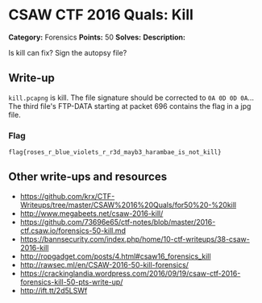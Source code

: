 # CSAW CTF 2016 Quals: Kill

**Category:** Forensics
**Points:** 50
**Solves:**
**Description:**

Is kill can fix? Sign the autopsy file?

## Write-up

`kill.pcapng` is kill. The file signature should be corrected to `0A 0D 0D 0A`... The third file's FTP-DATA starting at packet 696 contains the flag in a jpg file.

### Flag

`flag{roses_r_blue_violets_r_r3d_mayb3_harambae_is_not_kill}`

## Other write-ups and resources

* https://github.com/krx/CTF-Writeups/tree/master/CSAW%2016%20Quals/for50%20-%20kill
* http://www.megabeets.net/csaw-2016-kill/
* https://github.com/73696e65/ctf-notes/blob/master/2016-ctf.csaw.io/forensics-50-kill.md
* https://bannsecurity.com/index.php/home/10-ctf-writeups/38-csaw-2016-kill
* http://ropgadget.com/posts/4.html#csaw16_forensics_kill
* http://rawsec.ml/en/CSAW-2016-50-kill-forensics/
* https://crackinglandia.wordpress.com/2016/09/19/csaw-ctf-2016-forensics-kill-50-pts-write-up/
* http://ift.tt/2d5LSWf
